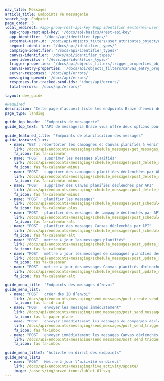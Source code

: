 ```yaml
---
nav_title: Messages
article_title: Endpoints de messagerie
search_tag: Endpoint
page_order: 3
local_redirect: #app-group-rest-api-key #app-identifier #external-user-id #segment-identifier #campaign-identifier #canvas-identifier #trigger-properties #canvas-identifier #server-responses #fatal-errors #responses-for-tracked-send-ids #messaging-queued #canvas-entry-properties
  app-group-rest-api-key: '/docs/api/basics/#rest-api-key'
  app-identifier: '/docs/api/identifier_types/'
  external-user-id: '/docs/api/objects_filters/user_attributes_object/#braze-user-profile-fields'
  segment-identifier: '/docs/api/identifier_types/'
  campaign-identifier: '/docs/api/identifier_types/'
  canvas-identifier: '/docs/api/identifier_types/'
  send-identifier: '/docs/api/identifier_types/'
  trigger-properties: '/docs/api/objects_filters/trigger_properties_object'
  canvas-entry-properties: '/docs/api/objects_filters/canvas_entry_properties_object'
  server-responses: '/docs/api/errors/'
  messaging-queued: '/docs/api/errors/'
  responses-for-tracked-send-ids: '/docs/api/errors/'
  fatal-errors: '/docs/api/errors/'

layout: dev_guide

#Required
description: "Cette page d’accueil liste les endpoints Braze d’envoi de messages."
page_type: landing

guide_top_header: "Endpoints de messagerie"
guide_top_text: "L’API de messagerie Braze vous offre deux options pour envoyer des messages à vos utilisateurs. Vous pouvez fournir le contenu et la configuration du message dans la demande API à l’aide des endpoints <code class='highlighter-rouge'>/messages/send</code> et `/messages/schedule`. Vous pouvez également gérer les détails de votre message avec une campagne de livraison déclenchée par API dans le tableau de bord et contrôler simplement quand et à qui il est envoyé grâce aux endpoints `campaigns/trigger/send` et `campaigns/trigger/schedule`. Les sections suivantes détaillent la spécification de demande pour les deux méthodes. <br> <br> Comme pour les autres campagnes, vous pouvez limiter le nombre de fois qu’un utilisateur particulier peut recevoir une campagne de l’API de messagerie en configurant les [paramètres de rééligibilité](/docs/user_guide/engagement_tools/campaigns/building_campaigns/delivery_types/api_triggered_delivery/#re-eligibility-with-api-triggered-campaigns) dans le tableau de bord de Braze. Braze ne livrera pas de messages API aux utilisateurs qui ne sont pas rééligibles pour la campagne, quel que soit le nombre de demandes API envoyées. <br> <br> Les endpoints d’envoi vous permettent d’envoyer des messages instantanés et ad hoc aux utilisateurs désignés. Si vous souhaitez cibler un segment, un enregistrement de votre demande sera stocké dans la Developer Console (Console du développeur). Les endpoints de planification vous permettent d’envoyer des messages à un moment donné et de modifier ou d’annuler des messages que vous avez déjà planifiés."

guide_featured_title: "Endpoints de planification des messages"
guide_featured_list:
  - name: "GET : répertorier les campagnes et Canvas planifiés à venir"
    link: /docs/api/endpoints/messaging/schedule_messages/get_messages_scheduled/
    fa_icon: fas fa-calendar
  - name: "POST : supprimer les messages planifiés"
    link: /docs/api/endpoints/messaging/schedule_messages/post_delete_scheduled_messages/
    fa_icon: fas fa-calendar-minus
  - name: "POST : supprimer des campagnes planifiées déclenchées par API"
    link: /docs/api/endpoints/messaging/schedule_messages/post_delete_scheduled_triggered_messages/
    fa_icon: fas fa-calendar-minus
  - name: "POST : supprimer des Canvas planifiés déclenchés par API"
    link: /docs/api/endpoints/messaging/schedule_messages/post_delete_scheduled_triggered_canvases/
    fa_icon: fas fa-calendar-minus
  - name: "POST : planifier les messages"
    link: /docs/api/endpoints/messaging/schedule_messages/post_schedule_messages/
    fa_icon: fas fa-calendar-plus
  - name: "POST : planifier des messages de campagne déclenchés par API"
    link: /docs/api/endpoints/messaging/schedule_messages/post_schedule_triggered_campaigns/
    fa_icon: fas fa-calendar-alt
  - name: "POST : planifier des messages Canvas déclenchés par API"
    link: /docs/api/endpoints/messaging/schedule_messages/post_schedule_triggered_canvases/
    fa_icon: fas fa-calendar-alt
  - name: "POST : mettre à jour les messages planifiés"
    link: /docs/api/endpoints/messaging/schedule_messages/post_update_scheduled_messages/
    fa_icon: fas fa-calendar
  - name: "POST : mettre à jour les messages de campagnes planifiés déclenchés par API"
    link: /docs/api/endpoints/messaging/schedule_messages/post_update_scheduled_triggered_campaigns/
    fa_icon: fas fa-calendar
  - name: "POST : mettre à jour des messages Canvas planifiés déclenchés par API"
    link: /docs/api/endpoints/messaging/schedule_messages/post_update_scheduled_triggered_canvases/
    fa_icon: fas fa-calendar-alt

guide_menu_title: "Endpoints des messages d’envoi"
guide_menu_list:
  - name: "POST : créer des ID d’envoi"
    link: /docs/api/endpoints/messaging/send_messages/post_create_send_ids/
    fa_icon: fas fa-id-card
  - name: "POST : envoyer les messages immédiatement"
    link: /docs/api/endpoints/messaging/send_messages/post_send_messages/
    fa_icon: fas fa-paper-plane
  - name: "POST : envoyer immédiatement les messages de campagnes déclenchés par API"
    link: /docs/api/endpoints/messaging/send_messages/post_send_triggered_campaigns/
    fa_icon: fas fa-inbox
  - name: "POST : envoyer immédiatement les messages Canvas déclenchés par API"
    link: /docs/api/endpoints/messaging/send_messages/post_send_triggered_canvases/
    fa_icon: fas fa-inbox

guide_menu_title2: "Activité en direct des endpoints"
guide_menu_list2:
  - name: "POST : Mettre à jour l’activité en direct"
    link: /docs/api/endpoints/messaging/live_activity/update/
    image: /assets/img/braze_icons/tablet-01.svg
---
```

